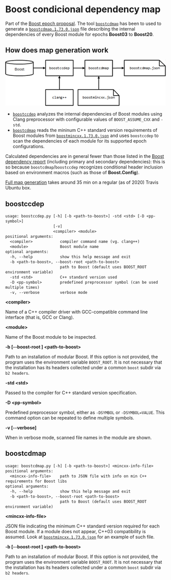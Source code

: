 # Boost condicional dependency map

Part of the [Boost epoch proposal](https://github.com/joaquintides/boost_epoch/).
The tool [`boostcdmap`](#boostcdmap) has been to used to generate a [`boostcdmap.1.73.0.json`](boostcdmap.1.73.0.json)
file describing the internal dependencies of every Boost module for epochs **Boost03** to
**Boost20**.

## How does map generation work

![diagram](diagram.png)

* [`boostccdep`](#boostccdep) analyzes the internal dependencies of Boost modules
using Clang preprocessor with configurable values of `BOOST_ASSUME_CXX` and `-std`.
* [`boostcdmap`](#boostcdmap) reads the mininum C++ standard version requirements
of Boost modules from [`boostmincxx.1.73.0.json`](boostmincxx.1.73.0.json) and uses
`boostccdep` to scan the dependencies of each module for its supported epoch
configurations.

Calculated dependencies are in general fewer than those listed in the
[Boost dependency report](https://pdimov.github.io/boostdep-report/) (including
primary and secondary dependencies): this is so because `boostcdmap`/`boostccdep`
recognizes conditional header inclusion based on environment macros (such as
those of **Boost.Config**).

[Full map generation](.travis.yml) takes around 35 min on a regular (as of 2020) Travis Ubuntu box.

## boostccdep
```
usage: boostccdep.py [-h] [-b <path-to-boost>] -std <std> [-D <pp-symbol>]
                     [-v]
                     <compiler> <module>
positional arguments:
  <compiler>            compiler command name (vg. clang++)
  <module>              Boost module name
optional arguments:
  -h, --help            show this help message and exit
  -b <path-to-boost>, --boost-root <path-to-boost>
                        path to Boost (default uses BOOST_ROOT environment variable)
  -std <std>            C++ standard version used
  -D <pp-symbol>        predefined preprocessor symbol (can be used multiple times)
  -v, --verbose         verbose mode
```
**&lt;compiler&gt;**

Name of a C++ compiler driver with GCC-compatible command line interface
(that is, GCC or Clang).

**&lt;module&gt;**

Name of the Boost module to be inspected.

**-b \[--boost-root \] &lt;path-to-boost&gt;**

Path to an installation of modular Boost. If this option is not provided, the program
uses the environment variable `BOOST_ROOT`. It is not necessary that the installation
has its headers collected under a common `boost` subdir via `b2 headers`. 

**-std &lt;std&gt;**

Passed to the compiler for C++ standard version specification.

**-D &lt;pp-symbol&gt;**

Predefined preprocessor symbol, either as  `-DSYMBOL` or `-DSYMBOL=VALUE`.
This command option can be repeated to define multiple symbols.

**-v \[--verbose\]**

When in verbose mode, scanned file names in the module are shown. 

## boostcdmap
```
usage: boostcdmap.py [-h] [-b <path-to-boost>] <mincxx-info-file>
positional arguments:
  <mincxx-info-file>    path to JSON file with info on min C++ requirements for Boost libs
optional arguments:
  -h, --help            show this help message and exit
  -b <path-to-boost>, --boost-root <path-to-boost>
                        path to Boost (default uses BOOST_ROOT environment variable)
```
**&lt;mincxx-info-file&gt;**

JSON file indicating the minimum C++ standard version required for each Boost module.
If a module does not appear, C++03 compatibility is assumed. Look at
[`boostmincxx.1.73.0.json`](boostmincxx.1.73.0.json) for an example of such file.

**-b \[--boost-root \] &lt;path-to-boost&gt;**

Path to an installation of modular Boost. If this option is not provided, the program
uses the environment variable `BOOST_ROOT`. It is not necessary that the installation
has its headers collected under a common `boost` subdir via `b2 headers`. 
